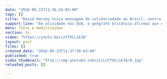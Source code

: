 ```yaml
---
date: "2016-05-23T11:36:24-03:00"
tags: []
title: "David Harvey envia mensagem de solidariedade ao Brasil, contra o Golpe."
support_line: "Em atividade nos EUA, o geógrafo britânico afirmou que os brasileiros devem resistir ao golpe. "
menu: lutas e mobilizações
section: tv
video: "https://youtu.be/LnTfXCLiE3A"
layout: post
files: []
created_date: "2016-05-23T11:37:50-03:00"
published: true
video_thumbnail: "http://img.youtube.com/vi/LnTfXCLiE3A/0.jpg"
releated_posts: []

---
```

